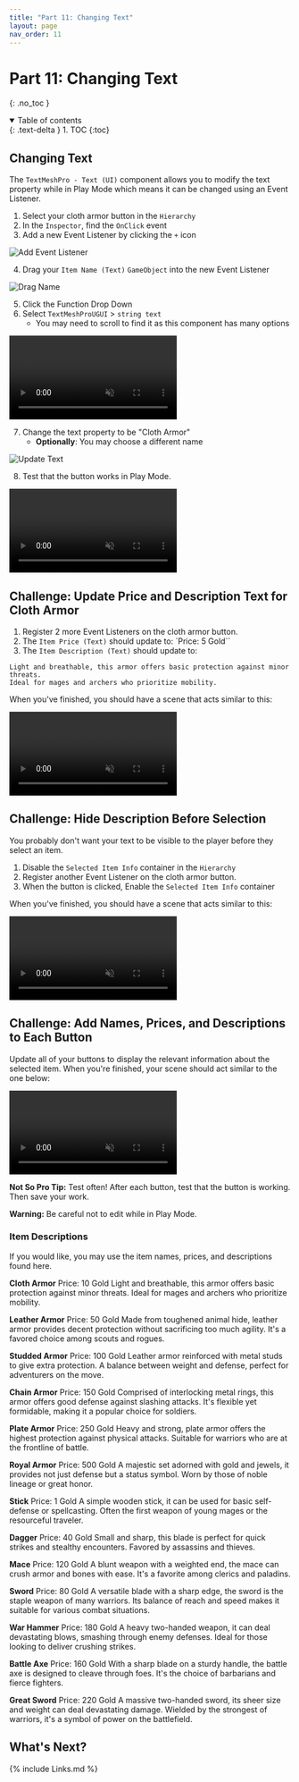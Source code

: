 ```yaml
---
title: "Part 11: Changing Text"
layout: page
nav_order: 11
---
```


# Part 11: Changing Text
{: .no_toc }


<details open markdown="block">
  <summary>
    Table of contents
  </summary>
  {: .text-delta }
1. TOC
{:toc}
</details>

## Changing Text

The `TextMeshPro - Text (UI)` component allows you to modify the text property
while in Play Mode which means it can be changed using an Event Listener.

1. Select your cloth armor button in the `Hierarchy`
2. In the `Inspector`, find the `OnClick` event
3. Add a new Event Listener by clicking the `+` icon

![Add Event Listener](../imgs/11/00-add-event-listener.png)

4. Drag your `Item Name (Text)` `GameObject` into the new Event Listener

![Drag Name](../imgs/11/01-drag-name-into-listener.png)

5. Click the Function Drop Down
6. Select `TextMeshProUGUI` > `string text`
   * You may need to scroll to find it as this component has many options

<video autoplay loop muted style="max-width:700px">
  <source src="../imgs/11/02-select-text.webm" type="video/webm">
</video>


7. Change the text property to be "Cloth Armor"
   * **Optionally**: You may choose a different name 

![Update Text](../imgs/11/03-update-text.png)

8. Test that the button works in Play Mode.

<video autoplay loop muted style="max-width:700px">
  <source src="../imgs/11/04-test-in-playmode.webm" type="video/webm">
</video>

## Challenge: Update Price and Description Text for Cloth Armor

1. Register 2 more Event Listeners on the cloth armor button.
2. The `Item Price (Text)` should update to: `Price: 5 Gold``
3. The `Item Description (Text)` should update to:


```
Light and breathable, this armor offers basic protection against minor threats.
Ideal for mages and archers who prioritize mobility.
```

When you've finished, you should have a scene that acts similar to this:

<video autoplay loop muted style="max-width:700px">
  <source src="../imgs/11/05-challenge-complete.webm" type="video/webm">
</video>

## Challenge: Hide Description Before Selection

You probably don't want your text to be visible to the player before they select
an item.

1. Disable the `Selected Item Info` container in the `Hierarchy`
2. Register another Event Listener on the cloth armor button.
3. When the button is clicked, Enable the `Selected Item Info` container

When you've finished, you should have a scene that acts similar to this:

<video autoplay loop muted style="max-width:700px">
  <source src="../imgs/11/06-hidden-text-challenge.webm" type="video/webm">
</video>

## Challenge: Add Names, Prices, and Descriptions to Each Button

Update all of your buttons to display the relevant information about the
selected item. When you're finished, your scene should act similar to the one
below:

<video autoplay loop muted style="max-width:700px">
  <source src="../imgs/11/07-add-all-items-challenge.webm" type="video/webm">
</video>

**Not So Pro Tip:** Test often! After each button, test that the button is working. Then save your work. 

**Warning:** Be careful not to edit while in Play Mode.


### Item Descriptions

If you would like, you may use the item names, prices, and descriptions found here.

**Cloth Armor**
Price: 10 Gold
Light and breathable, this armor offers basic protection against minor threats. Ideal for mages and archers who prioritize mobility.

**Leather Armor**
Price: 50 Gold
Made from toughened animal hide, leather armor provides decent protection without sacrificing too much agility. It's a favored choice among scouts and rogues.

**Studded Armor**
Price: 100 Gold
Leather armor reinforced with metal studs to give extra protection. A balance between weight and defense, perfect for adventurers on the move.

**Chain Armor**
Price: 150 Gold
Comprised of interlocking metal rings, this armor offers good defense against slashing attacks. It's flexible yet formidable, making it a popular choice for soldiers.

**Plate Armor**
Price: 250 Gold
Heavy and strong, plate armor offers the highest protection against physical attacks. Suitable for warriors who are at the frontline of battle.

**Royal Armor**
Price: 500 Gold
A majestic set adorned with gold and jewels, it provides not just defense but a status symbol. Worn by those of noble lineage or great honor.

**Stick**
Price: 1 Gold
A simple wooden stick, it can be used for basic self-defense or spellcasting. Often the first weapon of young mages or the resourceful traveler.

**Dagger**
Price: 40 Gold
Small and sharp, this blade is perfect for quick strikes and stealthy encounters. Favored by assassins and thieves.

**Mace**
Price: 120 Gold
A blunt weapon with a weighted end, the mace can crush armor and bones with ease. It's a favorite among clerics and paladins.

**Sword**
Price: 80 Gold
A versatile blade with a sharp edge, the sword is the staple weapon of many warriors. Its balance of reach and speed makes it suitable for various combat situations.

**War Hammer**
Price: 180 Gold
A heavy two-handed weapon, it can deal devastating blows, smashing through enemy defenses. Ideal for those looking to deliver crushing strikes.

**Battle Axe**
Price: 160 Gold
With a sharp blade on a sturdy handle, the battle axe is designed to cleave through foes. It's the choice of barbarians and fierce fighters.

**Great Sword**
Price: 220 Gold
A massive two-handed sword, its sheer size and weight can deal devastating damage. Wielded by the strongest of warriors, it's a symbol of power on the battlefield.

## What's Next?


{% include Links.md %}